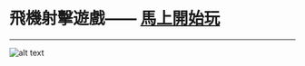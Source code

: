# 飛機射擊遊戲—— [馬上開始玩](https://ericshiu.github.io/AirplaneGame/build/index.html)

-------------------

![alt text](https://raw.githubusercontent.com/ericshiu/Gobang-JS/master/img.png)
